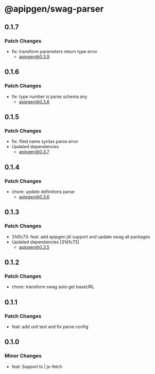 # @apipgen/swag-parser

## 0.1.7

### Patch Changes

- fix: transform parameters return type error
  - apipgen@0.3.9

## 0.1.6

### Patch Changes

- fix: type number is parse schema any
  - apipgen@0.3.8

## 0.1.5

### Patch Changes

- fix: filed name syntax parse error
- Updated dependencies
  - apipgen@0.3.7

## 0.1.4

### Patch Changes

- chore: update definitions parse
  - apipgen@0.3.6

## 0.1.3

### Patch Changes

- 31d1c73: feat: add apipgen jiti support and update swag all packages
- Updated dependencies [31d1c73]
  - apipgen@0.3.5

## 0.1.2

### Patch Changes

- chore: transform swag auto get baseURL

## 0.1.1

### Patch Changes

- feat: add unit test and fix parse config

## 0.1.0

### Minor Changes

- feat: Support ts | js-fetch
